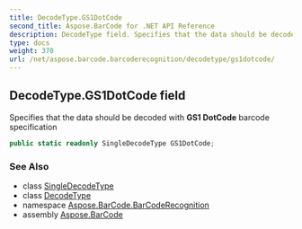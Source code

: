 ```yaml
---
title: DecodeType.GS1DotCode
second_title: Aspose.BarCode for .NET API Reference
description: DecodeType field. Specifies that the data should be decoded with GS1 DotCode barcode specification
type: docs
weight: 370
url: /net/aspose.barcode.barcoderecognition/decodetype/gs1dotcode/
---
```

## DecodeType.GS1DotCode field

Specifies that the data should be decoded with **GS1 DotCode** barcode specification

```csharp
public static readonly SingleDecodeType GS1DotCode;
```

### See Also

* class [SingleDecodeType](../../singledecodetype/)
* class [DecodeType](../)
* namespace [Aspose.BarCode.BarCodeRecognition](../../decodetype/)
* assembly [Aspose.BarCode](../../../)


